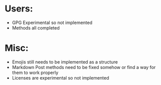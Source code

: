 # Users:

- GPG Experimental so not implemented
- Methods all completed

# Misc:
- Emojis still needs to be implemented as a structure
- Markdown Post methods need to be fixed somehow or find a way for them
  to work properly
- Licenses are experimental so not implemented

